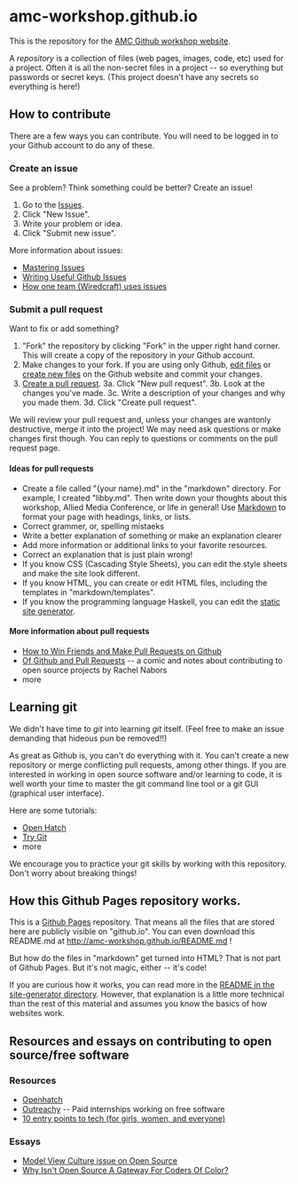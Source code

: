 # amc-workshop.github.io

This is the repository for the
[AMC Github workshop website](http://amc-workshop.github.io).

A *repository* is a collection of files (web pages, images, code, etc)
used for a project. Often it is all the non-secret files in a project
-- so everything but passwords or secret keys. (This project doesn't
have any secrets so everything is here!)

## How to contribute

There are a few ways you can contribute. You will need to be logged in
to your Github account to do any of these.

### Create an issue

See a problem? Think something could be better? Create an issue!

1. Go to the [Issues](https://github.com/amc-workshop/amc-workshop.github.io/issues).
2. Click "New Issue".
3. Write your problem or idea.
4. Click "Submit new issue".

More information about issues:

* [Mastering Issues](https://guides.github.com/features/issues/)
* [Writing Useful Github Issues](https://upthemes.com/blog/2014/02/writing-useful-github-issues/)
* [How one team (Wiredcraft) uses issues](https://wiredcraft.com/blog/how-we-write-our-github-issues/)

### Submit a pull request

Want to fix or add something?

1. "Fork" the repository by clicking "Fork" in the upper right hand
   corner. This will create a copy of the repository in *your* Github
   account.
2. Make changes to your fork. If you are using only Github,
   [edit files](https://help.github.com/articles/editing-files-in-another-user-s-repository/)
   or
   [create new files](https://help.github.com/articles/creating-new-files/)
   on the Github website and commit your changes.
3. [Create a pull request](https://help.github.com/articles/creating-a-pull-request/).
   3a. Click "New pull request".
   3b. Look at the changes you've made.
   3c. Write a description of your changes and why you made them.
   3d. Click "Create pull request".

We will review your pull request and, unless your changes are wantonly
destructive, merge it into the project! We may need ask questions or
make changes first though. You can reply to questions or comments on
the pull request page.

#### Ideas for pull requests

* Create a file called "{your name}.md" in the "markdown"
  directory. For example, I created "libby.md". Then write down your
  thoughts about this workshop, Allied Media Conference, or life in
  general! Use
  [Markdown](https://guides.github.com/features/mastering-markdown/)
  to format your page with headings, links, or lists.
* Correct grammer, or, spelling mistaeks
* Write a better explanation of something or make an explanation
  clearer
* Add more information or additional links to your favorite resources.
* Correct an explanation that is just plain wrong!
* If you know CSS (Cascading Style Sheets), you can edit the style
  sheets and make the site look different.
* If you know HTML, you can create or edit HTML files, including the
  templates in "markdown/templates".
* If you know the programming language Haskell, you can edit the
  [static site generator](https://github.com/amc-workshop/amc-workshop.github.io/tree/master/site-generator).

#### More information about pull requests

* [How to Win Friends and Make Pull Requests on Github](http://readwrite.com/2014/07/02/github-pull-request-etiquette/)
* [Of Github and Pull Requests](http://rachelnabors.com/2012/04/of-github-and-pull-requests-and-comics/)
  -- a comic and notes about contributing to open source projects by Rachel Nabors
* more

## Learning git

We didn't have time to *git* into learning *git* itself. (Feel free to
make an issue demanding that hideous pun be removed!!)

As great as Github is, you can't do everything with it. You can't
create a new repository or merge conflicting pull requests, among
other things. If you are interested in working in open source software
and/or learning to code, it is well worth your time to master the git
command line tool or a git GUI (graphical user interface).

Here are some tutorials:

* [Open Hatch]()
* [Try Git](https://www.codeschool.com/courses/try-git)
* more

We encourage you to practice your git skills by working with this
repository. Don't worry about breaking things!

## How this Github Pages repository works.

This is a
[Github Pages](https://help.github.com/articles/what-are-github-pages/)
repository. That means all the files that are stored here are publicly
visible on "github.io". You can even download this README.md at
http://amc-workshop.github.io/README.md !

But how do the files in "markdown" get turned into HTML? That is not
part of Github Pages. But it's not magic, either -- it's code!

If you are curious how it works, you can read more in the
[README in the site-generator directory](https://github.com/amc-workshop/amc-workshop.github.io/tree/master/site-generator). However,
that explanation is a little more technical than the rest of this
material and assumes you know the basics of how websites work.

## Resources and essays on contributing to open source/free software

### Resources

* [Openhatch](https://openhatch.org)
* [Outreachy](https://www.gnome.org/outreachy/) -- Paid internships working on free software
* [10 entry points to tech (for girls, women, and everyone)](https://opensource.com/life/15/1/10-ways-girls-and-women-can-get-open-source-and-tech)

### Essays

* [Model View Culture issue on Open Source](https://modelviewculture.com/issues/open-source)
* [Why Isn't Open Source A Gateway For Coders Of Color?](http://www.npr.org/sections/codeswitch/2013/12/05/248791579/why-isnt-open-source-a-gateway-for-coders-of-color)
